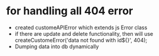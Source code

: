 # for handling all 404 error
  - created customeAPIError which extends js Error class
  - if there are update and delete functionality, then will use   createCustomeError('data not found with id${}', 404);
 - Dumping data into db dynamically
   
  